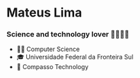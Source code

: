 # Mateus Lima
### Science and technology lover :man_scientist::man_technologist:

- :man_student: Computer Science 
- :mortar_board: Universidade Federal da Fronteira Sul
- :office: Compasso Technology
